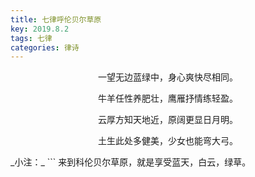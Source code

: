 ```yaml
---
title: 七律呼伦贝尔草原
key: 2019.8.2
tags: 七律
categories: 律诗
---
```


<p align="center">一望无边蓝绿中，身心爽快尽相同。
</p>
<p align="center">牛羊任性养肥壮，鹰雁抒情练轻盈。
</p>
<p align="center">云厚方知天地近，原阔更显日月明。
</p>
<p align="center">土生此处多健美，少女也能弯大弓。
</p>
_小注：_
```
来到科伦贝尔草原，就是享受蓝天，白云，绿草。

```